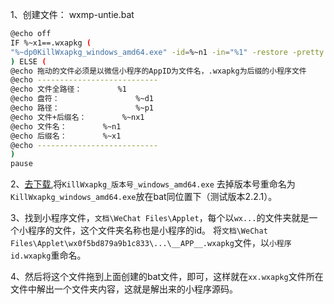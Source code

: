 
1、创建文件：
wxmp-untie.bat
```bash
@echo off
IF %~x1==.wxapkg (
"%~dp0KillWxapkg_windows_amd64.exe" -id=%~n1 -in="%1" -restore -pretty
) ELSE (
@echo 拖动的文件必须是以微信小程序的AppID为文件名，.wxapkg为后缀的小程序文件
@echo ---------------------------
@echo 文件全路径：        %1
@echo 盘符：                 %~d1
@echo 路径：                 %~p1
@echo 文件+后缀名：        %~nx1
@echo 文件名：        %~n1
@echo 后缀名：        %~x1
@echo ---------------------------
)
pause
```

2、[去下载](https://github.com/Ackites/KillWxapkg/releases),将`KillWxapkg_版本号_windows_amd64.exe` 去掉版本号重命名为`KillWxapkg_windows_amd64.exe`放在bat同位置下（测试版本2.2.1）。


3、找到小程序文件，`文档\WeChat Files\Applet`，每个以`wx...`的文件夹就是一个小程序的文件，这个文件夹名称也是小程序的id。
将`文档\WeChat Files\Applet\wx0f5bd879a9b1c833\...\__APP__.wxapkg`文件，以`小程序id.wxapkg`重命名。

4、然后将这个文件拖到上面创建的bat文件，即可，这样就在`xx.wxapkg`文件所在文件中解出一个文件夹内容，这就是解出来的小程序源码。
